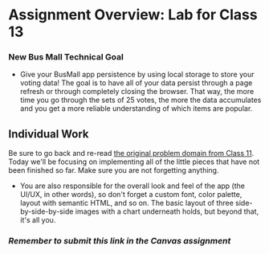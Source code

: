 # Assignment Overview: Lab for Class 13

### New Bus Mall Technical Goal

- Give your BusMall app persistence by using local storage to store your voting data! The goal is to have all of your data persist through a page refresh or through completely closing the browser. That way, the more time you go through the sets of 25 votes, the more the data accumulates and you get a more reliable understanding of which items are popular.

## Individual Work

Be sure to go back and re-read [the original problem domain from Class 11](https://github.com/codefellows/seattle-201d19/blob/master/class-11-av-practical-clicktracker/lab.md). Today we'll be focusing on implementing all of the little pieces that have not been finished so far. Make sure you are not forgetting anything.

- You are also responsible for the overall look and feel of the app (the UI/UX, in other words), so don't forget a custom font, color palette, layout with semantic HTML, and so on. The basic layout of three side-by-side-by-side images with a chart underneath holds, but beyond that, it's all you.

### *Remember to submit this link in the Canvas assignment*
